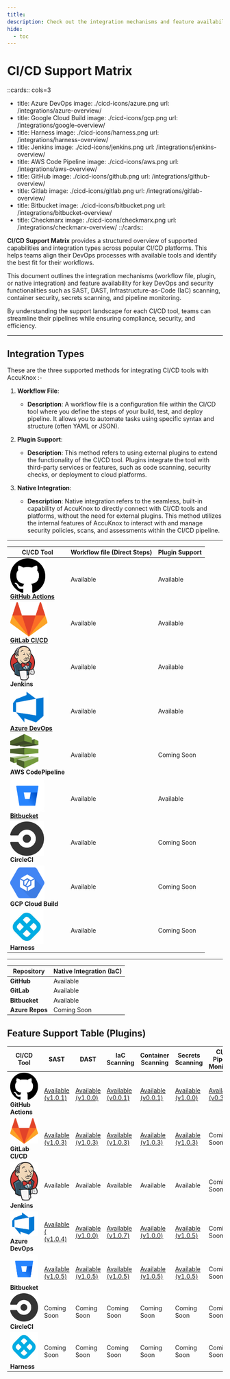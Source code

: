 ```yaml
---
title:
description: Check out the integration mechanisms and feature availability for key DevOps and security functionalities across popular CI/CD platforms.
hide:
  - toc
---
```


<style>
    table:first-of-type td:first-child img{
    display: block;
    height: 5rem;
    }

​    .nt-card-title {
​    text-align: -webkit-center;
​    }
</style>

# CI/CD Support Matrix

::cards:: cols=3

- title: Azure DevOps
  image: ./cicd-icons/azure.png
  url: /integrations/azure-overview/
- title: Google Cloud Build
  image: ./cicd-icons/gcp.png
  url: /integrations/google-overview/
- title: Harness
  image: ./cicd-icons/harness.png
  url: /integrations/harness-overview/
- title: Jenkins
  image: ./cicd-icons/jenkins.png
  url: /integrations/jenkins-overview/
- title: AWS Code Pipeline
  image: ./cicd-icons/aws.png
  url: /integrations/aws-overview/
- title: GitHub
  image: ./cicd-icons/github.png
  url: /integrations/github-overview/
- title: Gitlab
  image: ./cicd-icons/gitlab.png
  url: /integrations/gitlab-overview/
- title: Bitbucket
  image: ./cicd-icons/bitbucket.png
  url: /integrations/bitbucket-overview/
- title: Checkmarx
  image: ./cicd-icons/checkmarx.png
  url: /integrations/checkmarx-overview/
  ::/cards::

**CI/CD Support Matrix** provides a structured overview of supported capabilities and integration types across popular CI/CD platforms. This helps teams align their DevOps processes with available tools and identify the best fit for their workflows.

This document outlines the integration mechanisms (workflow file, plugin, or native integration) and feature availability for key DevOps and security functionalities such as SAST, DAST, Infrastructure-as-Code (IaC) scanning, container security, secrets scanning, and pipeline monitoring.

By understanding the support landscape for each CI/CD tool, teams can streamline their pipelines while ensuring compliance, security, and efficiency.

---

## **Integration Types**

These are the three supported methods for integrating CI/CD tools with AccuKnox :-

1. **Workflow File**:

   - **Description**: A workflow file is a configuration file within the CI/CD tool where you define the steps of your build, test, and deploy pipeline. It allows you to automate tasks using specific syntax and structure (often YAML or JSON).

2. **Plugin Support**:

   - **Description**: This method refers to using external plugins to extend the functionality of the CI/CD tool. Plugins integrate the tool with third-party services or features, such as code scanning, security checks, or deployment to cloud platforms.

3. **Native Integration**:

   - **Description**: Native integration refers to the seamless, built-in capability of AccuKnox to directly connect with CI/CD tools and platforms, without the need for external plugins. This method utilizes the internal features of AccuKnox to interact with and manage security policies, scans, and assessments within the CI/CD pipeline.

---

| CI/CD Tool                                                                                                                                            | Workflow file (Direct Steps) | Plugin Support |
| ----------------------------------------------------------------------------------------------------------------------------------------------------- | ---------------------------- | -------------- |
| ![GitHub Actions](./cicd-icons/github.png) **[GitHub Actions](https://github.com/marketplace?query=accuknox)**                                        | Available                    | Available      |
| ![GitLab CI/CD](./cicd-icons/gitlab.png) **[GitLab CI/CD](https://gitlab.com/accu-knox/scan)**                                                        | Available                    | Available      |
| ![Jenkins](./cicd-icons/jenkins.png) **Jenkins**                                                                                                      | Available                    | Available      |
| ![Azure DevOps](./cicd-icons/azure.png) **[Azure DevOps](https://marketplace.visualstudio.com/search?term=accuknox&target=AzureDevOps&category=All)** | Available                    | Available      |
| ![AWS CodePipeline](./cicd-icons/aws.png) **AWS CodePipeline**                                                                                        | Available                    | Coming Soon    |
| ![Bitbucket](./cicd-icons/bitbucket.png) **[Bitbucket](https://bitbucket.org/accu-knox/scan/)**                                                       | Available                    | Available      |
| ![CircleCI](./cicd-icons/circle.png) **CircleCI**                                                                                                     | Available                    | Coming Soon    |
| ![GCP Cloud Build](./cicd-icons/gcp.png) **GCP Cloud Build**                                                                                          | Available                    | Coming Soon    |
| ![Harness](./cicd-icons/harness.png) **Harness**                                                                                                      | Available                    | Coming Soon    |

---

| Repository      | Native Integration (IaC) |
| --------------- | ------------------------ |
| **GitHub**      | Available                |
| **GitLab**      | Available                |
| **Bitbucket**   | Available                |
| **Azure Repos** | Coming Soon              |

## Feature Support Table (Plugins)

| CI/CD Tool                                                   | SAST                                                         | DAST                                                         | IaC Scanning                                                 | Container Scanning                                           | Secrets Scanning                                             | CI/CD Pipeline Monitoring                                    |
| ------------------------------------------------------------ | ------------------------------------------------------------ | ------------------------------------------------------------ | ------------------------------------------------------------ | ------------------------------------------------------------ | ------------------------------------------------------------ | ------------------------------------------------------------ |
| ![GitHub Actions](./cicd-icons/github.png) **GitHub Actions** | [Available (v1.0.1)](https://github.com/marketplace/actions/accuknox-sast) | [Available (v1.0.0)](https://github.com/marketplace/actions/accuknox-zap-dast-scan) | [Available (v0.0.1)](https://github.com/marketplace/actions/accuknox-iac) | [Available (v0.0.1)](https://github.com/marketplace/actions/accuknox-container-scan) | [Available (v1.0.0)](https://github.com/marketplace/actions/accuknox-secret-scan) | [Available (v0.3.15)](https://github.com/marketplace/actions/accuknox-report) |
| ![GitLab CI/CD](./cicd-icons/gitlab.png) **GitLab CI/CD**    | [Available (v1.0.3)](https://gitlab.com/accu-knox/scan)      | [Available (v1.0.3)](https://gitlab.com/accu-knox/scan)      | [Available (v1.0.3)](https://gitlab.com/accu-knox/scan)      | [Available (v1.0.3)](https://gitlab.com/accu-knox/scan)      | [Available (v1.0.3)](https://gitlab.com/accu-knox/scan)      | Coming Soon                                                  |
| ![Jenkins](./cicd-icons/jenkins.png) **Jenkins**             | Available                                                    | Available                                                    | Available                                                    | Available                                                    | Available                                                    | Coming Soon                                                  |
| ![Azure DevOps](./cicd-icons/azure.png) **Azure DevOps**     | [Available ( (v1.0.4)](https://marketplace.visualstudio.com/items?itemName=AccuKnox.accuknox-SAST) | [Available (v1.0.0)](https://marketplace.visualstudio.com/items?itemName=AccuKnox.accuknox-dast&ssr=false#overview) | [Available (v1.0.7)](https://marketplace.visualstudio.com/items?itemName=AccuKnox.accuknox-iac) | [Available (v1.0.0)](https://marketplace.visualstudio.com/items?itemName=AccuKnox.accuknox-container-scan) | [Available (v1.0.5)](https://marketplace.visualstudio.com/items?itemName=AccuKnox.accuknox-secret-scan) | Coming Soon                                                  |
| ![Bitbucket](./cicd-icons/bitbucket.png) **Bitbucket**       | [Available (v1.0.5)](https://bitbucket.org/accu-knox/scan/)  | [Available (v1.0.5)](https://bitbucket.org/accu-knox/scan/)  | [Available (v1.0.5)](https://bitbucket.org/accu-knox/scan/)  | [Available (v1.0.5)](https://bitbucket.org/accu-knox/scan/)  | [Available (v1.0.5)](https://bitbucket.org/accu-knox/scan/)  | Coming Soon                                                  |
| ![CircleCI](./cicd-icons/circle.png) **CircleCI**            | Coming Soon                                                  | Coming Soon                                                  | Coming Soon                                                  | Coming Soon                                                  | Coming Soon                                                  | Coming Soon                                                  |
| ![Harness](./cicd-icons/harness.png) **Harness**             | Coming Soon                                                  | Coming Soon                                                  | Coming Soon                                                  | Coming Soon                                                  | Coming Soon                                                  | Coming Soon                                                  |F